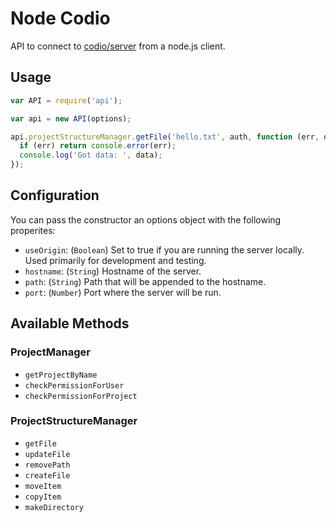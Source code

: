 # Node Codio

API to connect to [codio/server] from a node.js client.



## Usage

```js
var API = require('api');

var api = new API(options);

api.projectStructureManager.getFile('hello.txt', auth, function (err, data) {
  if (err) return console.error(err);
  console.log('Got data: ', data);
});
```

## Configuration

You can pass the constructor an options object with the following properites:

* `useOrigin`: (`Boolean`) Set to true if you are running the server locally.
  Used primarily for development and testing.
* `hostname`: (`String`) Hostname of the server.
* `path`: (`String`) Path that will be appended to the hostname.
* `port`: (`Number`) Port where the server will be run.


## Available Methods


### ProjectManager

* `getProjectByName`
* `checkPermissionForUser`
* `checkPermissionForProject`

### ProjectStructureManager

* `getFile`
* `updateFile`
* `removePath`
* `createFile`
* `moveItem`
* `copyItem`
* `makeDirectory`

[codio/server]: https://github.com/codio/server
